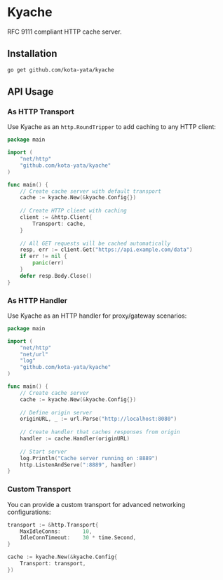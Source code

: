 # Kyache
RFC 9111 compliant HTTP cache server.

## Installation

```bash
go get github.com/kota-yata/kyache
```

## API Usage
### As HTTP Transport

Use Kyache as an `http.RoundTripper` to add caching to any HTTP client:

```go
package main

import (
    "net/http"
    "github.com/kota-yata/kyache"
)

func main() {
    // Create cache server with default transport
    cache := kyache.New(&kyache.Config{})
    
    // Create HTTP client with caching
    client := &http.Client{
        Transport: cache,
    }
    
    // All GET requests will be cached automatically
    resp, err := client.Get("https://api.example.com/data")
    if err != nil {
        panic(err)
    }
    defer resp.Body.Close()
}
```

### As HTTP Handler

Use Kyache as an HTTP handler for proxy/gateway scenarios:

```go
package main

import (
    "net/http"
    "net/url"
    "log"
    "github.com/kota-yata/kyache"
)

func main() {
    // Create cache server
    cache := kyache.New(&kyache.Config{})
    
    // Define origin server
    originURL, _ := url.Parse("http://localhost:8080")
    
    // Create handler that caches responses from origin
    handler := cache.Handler(originURL)
    
    // Start server
    log.Println("Cache server running on :8889")
    http.ListenAndServe(":8889", handler)
}
```

### Custom Transport

You can provide a custom transport for advanced networking configurations:

```go
transport := &http.Transport{
    MaxIdleConns:       10,
    IdleConnTimeout:    30 * time.Second,
}

cache := kyache.New(&kyache.Config{
    Transport: transport,
})
```

